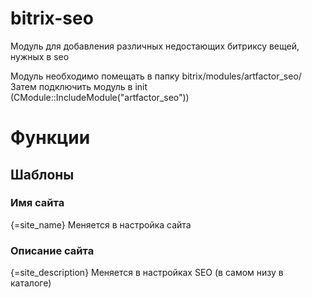 # bitrix-seo
Модуль для добавления различных недостающих битриксу вещей, нужных в seo

Модуль необходимо помещать в папку bitrix/modules/artfactor_seo/
Затем подключить модуль в init (CModule::IncludeModule("artfactor_seo"))

# Функции

## Шаблоны

### Имя сайта
{=site_name}
Меняется в настройка сайта

### Описание сайта
{=site_description} 
Меняется в настройках SEO (в самом низу в каталоге)
